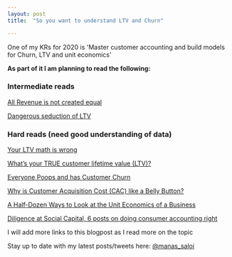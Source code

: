 ```yaml
---
layout: post
title:  "So you want to understand LTV and Churn"

---
```


One of my KRs for 2020 is 'Master customer accounting and build models for Churn, LTV and unit economics'

**As part of it I am planning to read the following:**

### Intermediate reads

[All Revenue is not created equal](http://abovethecrowd.com/2011/05/24/all-revenue-is-not-created-equal-the-keys-to-the-10x-revenue-club/)

[Dangerous seduction of LTV](http://abovethecrowd.com/2012/09/04/the-dangerous-seduction-of-the-lifetime-value-ltv-formula/)

### Hard reads (need good understanding of data)

[Your LTV math is wrong](https://bostonvcblog.typepad.com/vc/2015/10/your-ltv-math-is-wrong.html)

[What’s your TRUE customer lifetime value (LTV)?](https://www.forentrepreneurs.com/ltv/)

[Everyone Poops and has Customer Churn](https://25iq.com/2017/01/27/everyone-poops-and-has-customer-churn-and-a-dozen-notes/)

[Why is Customer Acquisition Cost (CAC) like a Belly Button?](https://25iq.com/2016/12/09/why-is-customer-acquisition-cost-cac-like-a-belly-button/)

[A Half-Dozen Ways to Look at the Unit Economics of a Business](https://25iq.com/2016/12/31/a-half-dozen-ways-to-look-at-the-unit-economics-of-a-business/)

[Diligence at Social Capital, 6 posts on doing consumer accounting right](https://medium.com/swlh/diligence-at-social-capital-part-1-accounting-for-user-growth-4a8a449fddfc)

I will add more links to this blogpost as I read more on the topic

Stay up to date with my latest posts/tweets here: [@manas_saloi](http://twitter.com/manas_saloi)
